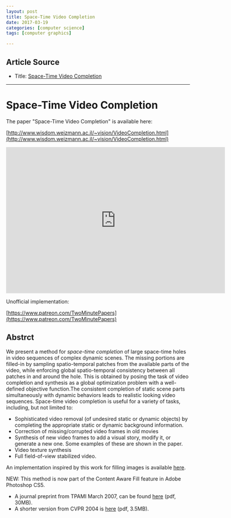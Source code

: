 ```yaml
---
layout: post
title: Space-Time Video Completion
date: 2017-03-19
categories: [computer science]
tags: [computer graphics]

---
```



## Article Source
* Title: [Space-Time Video Completion](https://www.youtube.com/watch?v=YWK-bnyXvbg)


---


Space-Time Video Completion
====================================

The paper "Space-Time Video Completion" is available here:

[http://www.wisdom.weizmann.ac.il/~vision/VideoCompletion.html](http://www.wisdom.weizmann.ac.il/~vision/VideoCompletion.html)

<iframe width="600" height="400" src="https://www.youtube.com/embed/YWK-bnyXvbg" frameborder="0" allowfullscreen></iframe>

Unofficial implementation:

[https://www.patreon.com/TwoMinutePapers](https://www.patreon.com/TwoMinutePapers)

## Abstrct

We present a method for *space-time completion* of large space-time holes in video sequences of complex dynamic scenes. The missing portions are filled-in by sampling spatio-temporal patches from the available parts of the video, while enforcing global spatio-temporal consistency between all patches in and around the hole. This is obtained by posing the task of video completion and synthesis as a global optimization problem with a well-defined objective function.The consistent completion of static scene parts simultaneously with dynamic behaviors leads to realistic looking video sequences. Space-time video completion is useful for a variety of tasks, including, but not limited to:

* Sophisticated video removal (of undesired static or dynamic objects) by completing the appropriate static or dynamic background information.
* Correction of missing/corrupted video frames in old movies
* Synthesis of new video frames to add a visual story, modify it, or generate a new one. Some examples of these are shown in the paper.
* Video texture synthesis
* Full field-of-view stabilized video.

An implementation inspired by this work for filling images is available [here](http://www2.mta.ac.il/~tal/ImageCompletion/). 


NEW: This method is now part of the Content Aware Fill feature in Adobe Photoshop CS5.

* A journal preprint from TPAMI March 2007, can be found [here](http://www.wisdom.weizmann.ac.il/~vision/VideoCompletion/SpaceTimeCompletion_PAMI07.pdf) (pdf, 30MB). 
* A shorter version from CVPR 2004 is [here](http://www.wisdom.weizmann.ac.il/~vision/VideoCompletion/SpaceTimeCompletion.pdf) (pdf, 3.5MB). 